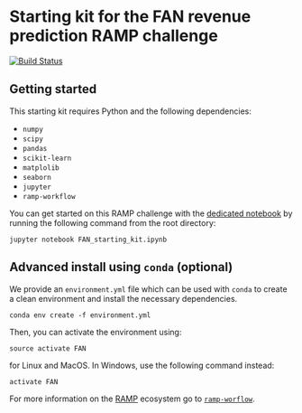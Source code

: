 # Starting kit for the FAN revenue prediction RAMP challenge

[![Build Status](https://travis-ci.org/ramp-kits/fan_revenue_prediction.svg?branch=master)](https://travis-ci.org/ramp-kits/fan_revenue_prediction)

## Getting started

This starting kit requires Python and the following dependencies:

* `numpy`
* `scipy`
* `pandas`
* `scikit-learn`
* `matplolib`
* `seaborn`
* `jupyter`
* `ramp-workflow`

You can get started on this RAMP challenge with the
[dedicated notebook](Childstein_starting_kit.ipynb) by running the following command
from the root directory:

```
jupyter notebook FAN_starting_kit.ipynb
```
## Advanced install using `conda` (optional)

We provide an `environment.yml` file which can be used with `conda` to
create a clean environment and install the necessary dependencies.

```
conda env create -f environment.yml
```

Then, you can activate the environment using:

```
source activate FAN
```

for Linux and MacOS. In Windows, use the following command instead:

```
activate FAN
```

For more information on the [RAMP](http:www.ramp.studio) ecosystem go to
[`ramp-worflow`](https://github.com/paris-saclay-cds/ramp-workflow).
